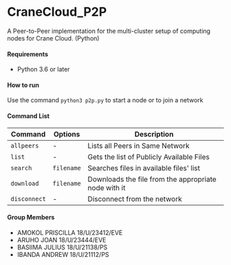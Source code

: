 # CraneCloud_P2P
A Peer-to-Peer implementation for the multi-cluster setup of computing nodes for Crane Cloud. (Python)

#### Requirements
- Python 3.6 or later

#### How to run
Use the command ```python3 p2p.py``` to start a node or to join a network

#### Command List
|Command     | Options | Description |
|------------|---------|-------------|
| `allpeers`   | -       | Lists all Peers in Same Network |
| `list`       | -       | Gets the list of Publicly Available Files |
| `search`     | `filename` | Searches files in available files' list |
| `download`   | `filename` | Downloads the file from the appropriate node with it|
| `disconnect`       | -       | Disconnect from the network |

#### Group Members
- AMOKOL PRISCILLA 18/U/23412/EVE
- ARUHO JOAN 18/U/23444/EVE
- BASIIMA JULIUS 18/U/21138/PS
- IBANDA ANDREW 18/U/21112/PS
